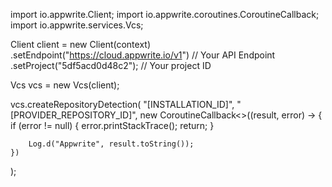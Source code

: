 import io.appwrite.Client;
import io.appwrite.coroutines.CoroutineCallback;
import io.appwrite.services.Vcs;

Client client = new Client(context)
    .setEndpoint("https://cloud.appwrite.io/v1") // Your API Endpoint
    .setProject("5df5acd0d48c2"); // Your project ID

Vcs vcs = new Vcs(client);

vcs.createRepositoryDetection(
    "[INSTALLATION_ID]",
    "[PROVIDER_REPOSITORY_ID]",
    new CoroutineCallback<>((result, error) -> {
        if (error != null) {
            error.printStackTrace();
            return;
        }

        Log.d("Appwrite", result.toString());
    })
);
